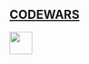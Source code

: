 <p align = "center"> 
    <a href="https://www.codewars.com/users/valerka96" target="_blank"> 
        <h2 align= "left"> CODEWARS</h2> <img src ="https://external-content.duckduckgo.com/iu/?u=https%3A%2F%2Fdaniebeler.com%2Fnc_assets%2Fimg%2Fcodewars.png&f=1&nofb=1" height="40"
    width="40"/> 
    </a>

